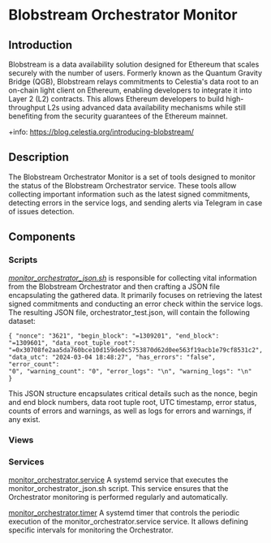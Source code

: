 # Blobstream Orchestrator Monitor
## Introduction
Blobstream is a data availability solution designed for Ethereum that scales securely with the number of users. Formerly known as the Quantum Gravity Bridge (QGB), Blobstream relays commitments to Celestia's data root to an on-chain light client on Ethereum, enabling developers to integrate it into Layer 2 (L2) contracts. 
This allows Ethereum developers to build high-throughput L2s using advanced data availability mechanisms while still benefiting from the security guarantees of the Ethereum mainnet. 

+info: https://blog.celestia.org/introducing-blobstream/

## Description
The Blobstream Orchestrator Monitor is a set of tools designed to monitor the status of the Blobstream Orchestrator service. These tools allow collecting important information such as the latest signed commitments, detecting errors in the service logs, and sending alerts via Telegram in case of issues detection.

## Components
### Scripts
*[monitor_orchestrator_json.sh](https://raw.githubusercontent.com/Cumulo-pro/Celestia-monitoring/main/blobstream-monitor/script/monitor_orchestrator_json.sh)* is responsible for collecting vital information from the Blobstream Orchestrator and then crafting a JSON file encapsulating the gathered data. It primarily focuses on retrieving the latest signed commitments and conducting an error check within the service logs.
The resulting JSON file, orchestrator_test.json, will contain the following dataset:

<code>{
  "nonce": "3621",
  "begin_block": "=1309201",
  "end_block": "=1309601",
  "data_root_tuple_root": "=0x30708fe2aa5da760bce10d159de0c5753870d62d0ee563f19acb1e79cf8531c2",
  "data_utc": "2024-03-04 18:48:27",
  "has_errors": "false",
  "error_count": "0",
  "warning_count": "0",
  "error_logs": "\\n",
  "warning_logs": "\\n"
}</code>

This JSON structure encapsulates critical details such as the nonce, begin and end block numbers, data root tuple root, UTC timestamp, error status, counts of errors and warnings, as well as logs for errors and warnings, if any exist.

### Views


### Services
[monitor_orchestrator.service](https://raw.githubusercontent.com/Cumulo-pro/Celestia-monitoring/main/blobstream-monitor/services/monitor_orchestrator.service) A systemd service that executes the monitor_orchestrator_json.sh script. This service ensures that the Orchestrator monitoring is performed regularly and automatically.

[monitor_orchestrator.timer](https://raw.githubusercontent.com/Cumulo-pro/Celestia-monitoring/main/blobstream-monitor/services/monitor_orchestrator.timer) A systemd timer that controls the periodic execution of the monitor_orchestrator.service service. It allows defining specific intervals for monitoring the Orchestrator.


